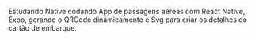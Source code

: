 Estudando Native codando App de passagens aéreas com React Native, Expo, gerando o QRCode dinâmicamente e Svg para criar os detalhes do cartão de embarque.
